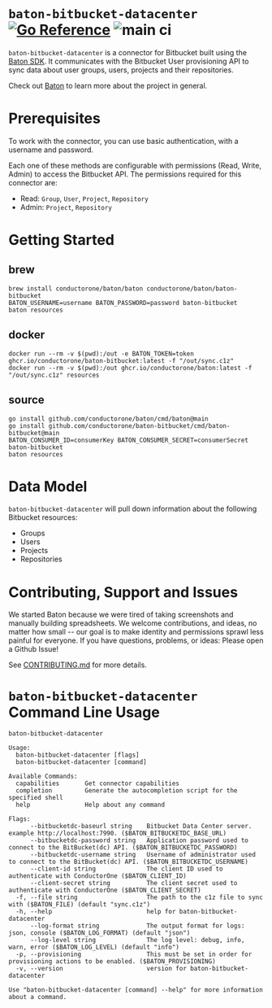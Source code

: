 
# `baton-bitbucket-datacenter` [![Go Reference](https://pkg.go.dev/badge/github.com/conductorone/baton-bitbucket.svg)](https://pkg.go.dev/github.com/conductorone/baton-bitbucket) ![main ci](https://github.com/conductorone/baton-zendesk/actions/workflows/main.yaml/badge.svg)

`baton-bitbucket-datacenter` is a connector for Bitbucket built using the [Baton SDK](https://github.com/conductorone/baton-sdk). It communicates with the Bitbucket User provisioning API to sync data about user groups, users, projects and their repositories.

Check out [Baton](https://github.com/conductorone/baton) to learn more about the project in general.

# Prerequisites

To work with the connector, you can use basic authentication, with a username and password.

Each one of these methods are configurable with permissions (Read, Write, Admin) to access the Bitbucket API. The permissions required for this connector are:
- Read: `Group`, `User`, `Project`, `Repository`
- Admin: `Project`, `Repository`

# Getting Started

## brew

```
brew install conductorone/baton/baton conductorone/baton/baton-bitbucket
BATON_USERNAME=username BATON_PASSWORD=password baton-bitbucket
baton resources
```

## docker

```
docker run --rm -v $(pwd):/out -e BATON_TOKEN=token ghcr.io/conductorone/baton-bitbucket:latest -f "/out/sync.c1z"
docker run --rm -v $(pwd):/out ghcr.io/conductorone/baton:latest -f "/out/sync.c1z" resources
```

## source

```
go install github.com/conductorone/baton/cmd/baton@main
go install github.com/conductorone/baton-bitbucket/cmd/baton-bitbucket@main
BATON_CONSUMER_ID=consumerKey BATON_CONSUMER_SECRET=consumerSecret baton-bitbucket
baton resources
```

# Data Model

`baton-bitbucket-datacenter` will pull down information about the following Bitbucket resources:

- Groups
- Users
- Projects
- Repositories

# Contributing, Support and Issues

We started Baton because we were tired of taking screenshots and manually building spreadsheets. We welcome contributions, and ideas, no matter how small -- our goal is to make identity and permissions sprawl less painful for everyone. If you have questions, problems, or ideas: Please open a Github Issue!

See [CONTRIBUTING.md](https://github.com/ConductorOne/baton/blob/main/CONTRIBUTING.md) for more details.

# `baton-bitbucket-datacenter` Command Line Usage

```
baton-bitbucket-datacenter

Usage:
  baton-bitbucket-datacenter [flags]
  baton-bitbucket-datacenter [command]

Available Commands:
  capabilities       Get connector capabilities
  completion         Generate the autocompletion script for the specified shell
  help               Help about any command

Flags:
      --bitbucketdc-baseurl string    Bitbucket Data Center server. example http://localhost:7990. ($BATON_BITBUCKETDC_BASE_URL)
      --bitbucketdc-password string   Application password used to connect to the BitBucket(dc) API. ($BATON_BITBUCKETDC_PASSWORD)
      --bitbucketdc-username string   Username of administrator used to connect to the BitBucket(dc) API. ($BATON_BITBUCKETDC_USERNAME)
      --client-id string              The client ID used to authenticate with ConductorOne ($BATON_CLIENT_ID)
      --client-secret string          The client secret used to authenticate with ConductorOne ($BATON_CLIENT_SECRET)
  -f, --file string                   The path to the c1z file to sync with ($BATON_FILE) (default "sync.c1z")
  -h, --help                          help for baton-bitbucket-datacenter
      --log-format string             The output format for logs: json, console ($BATON_LOG_FORMAT) (default "json")
      --log-level string              The log level: debug, info, warn, error ($BATON_LOG_LEVEL) (default "info")
  -p, --provisioning                  This must be set in order for provisioning actions to be enabled. ($BATON_PROVISIONING)
  -v, --version                       version for baton-bitbucket-datacenter

Use "baton-bitbucket-datacenter [command] --help" for more information about a command.
```
